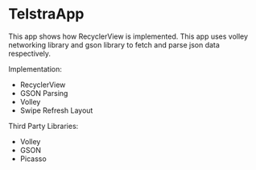 # TelstraApp

This app shows how RecyclerView is implemented. This app uses volley networking library and gson library to fetch and 
parse json data respectively.

Implementation:
- RecyclerView
- GSON Parsing
- Volley
- Swipe Refresh Layout

Third Party Libraries:
- Volley
- GSON
- Picasso
